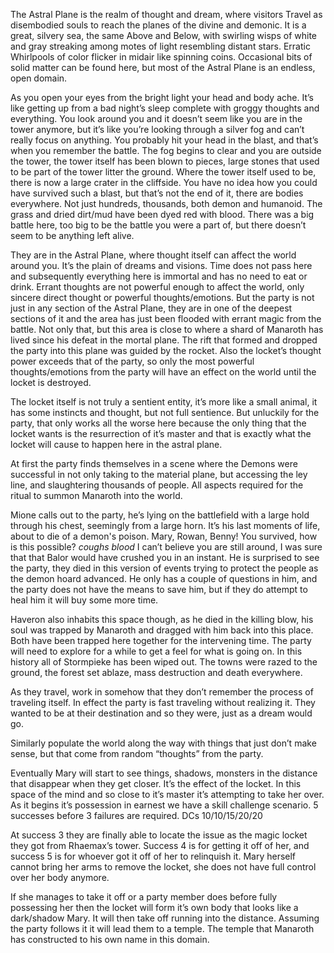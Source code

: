 The Astral Plane is the realm of thought and dream, where visitors Travel as disembodied souls to reach the planes of the divine and demonic. It is a great, silvery sea, the same Above and Below, with swirling wisps of white and gray streaking among motes of light resembling distant stars. Erratic Whirlpools of color flicker in midair like spinning coins. Occasional bits of solid matter can be found here, but most of the Astral Plane is an endless, open domain.



As you open your eyes from the bright light your head and body ache. It’s like getting up from a bad night’s sleep complete with groggy thoughts and everything. You look around you and it doesn’t seem like you are in the tower anymore, but it’s like you’re looking through a silver fog and can’t really focus on anything. You probably hit your head in the blast, and that’s when you remember the battle.
The fog begins to clear and you are outside the tower, the tower itself has been blown to pieces, large stones that used to be part of the tower litter the ground. Where the tower itself used to be, there is now a large crater in the cliffside. You have no idea how you could have survived such a blast, but that’s not the end of it, there are bodies everywhere. Not just hundreds, thousands, both demon and humanoid. The grass and dried dirt/mud have been dyed red with blood. There was a big battle here, too big to be the battle you were a part of, but there doesn’t seem to be anything left alive.

They are in the Astral Plane, where thought itself can affect the world around you. It’s the plain of dreams and visions. Time does not pass here and subsequently everything here is immortal and has no need to eat or drink.
Errant thoughts are not powerful enough to affect the world, only sincere direct thought or powerful thoughts/emotions. But the party is not just in any section of the Astral Plane, they are in one of the deepest sections of it and the area has just been flooded with errant magic from the battle. Not only that, but this area is close to where a shard of Manaroth has lived since his defeat in the mortal plane. The rift that formed and dropped the party into this plane was guided by the rocket.
Also the locket’s thought power exceeds that of the party, so only the most powerful thoughts/emotions from the party will have an effect on the world until the locket is destroyed.

The locket itself is not truly a sentient entity, it’s more like a small animal, it has some instincts and thought, but not full sentience. But unluckily for the party, that only works all the worse here because the only thing that the locket wants is the resurrection of it’s master and that is exactly what the locket will cause to happen here in the astral plane.

At first the party finds themselves in a scene where the Demons were successful in not only taking to the material plane, but accessing the ley line, and slaughtering thousands of people. All aspects required for the ritual to summon Manaroth into the world.

Mione calls out to the party, he’s lying on the battlefield with a large hold through his chest, seemingly from a large horn. It’s his last moments of life, about to die of a demon's poison.
Mary, Rowan, Benny! You survived, how is this possible? *coughs blood* I can’t believe you are still around, I was sure that that Balor would have crushed you in an instant.
He is surprised to see the party, they died in this version of events trying to protect the people as the demon hoard advanced. He only has a couple of questions in him, and the party does not have the means to save him, but if they do attempt to heal him it will buy some more time.

Haveron also inhabits this space though, as he died in the killing blow, his soul was trapped by Manaroth and dragged with him back into this place. Both have been trapped here together for the intervening time. The party will need to explore for a while to get a feel for what is going on. In this history all of Stormpieke has been wiped out. The towns were razed to the ground, the forest set ablaze, mass destruction and death everywhere.

As they travel, work in somehow that they don’t remember the process of traveling itself. In effect the party is fast traveling without realizing it. They wanted to be at their destination and so they were, just as a dream would go.

Similarly populate the world along the way with things that just don’t make sense, but that come from random “thoughts” from the party.

Eventually Mary will start to see things, shadows, monsters in the distance that disappear when they get closer. It’s the effect of the locket. In this space of the mind and so close to it’s master it’s attempting to take her over.
As it begins it’s possession in earnest we have a skill challenge scenario. 5 successes before 3 failures are required. DCs 10/10/15/20/20

At success 3 they are finally able to locate the issue as the magic locket they got from Rhaemax’s tower. Success 4 is for getting it off of her, and success 5 is for whoever got it off of her to relinquish it. Mary herself cannot bring her arms to remove the locket, she does not have full control over her body anymore.

If she manages to take it off or a party member does before fully possessing her then the locket will form it’s own body that looks like a dark/shadow Mary. It will then take off running into the distance. Assuming the party follows it it will lead them to a temple. The temple that Manaroth has constructed to his own name in this domain.
